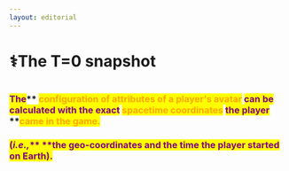 ```yaml
---
layout: editorial
---
```


# ⚕️The T=0 snapshot

<figure><img src="../../../../../../.gitbook/assets/pexels-btgl-♡-18547133.jpg" alt=""><figcaption></figcaption></figure>

### <mark style="color:purple;">**The**</mark>** **<mark style="color:orange;">**configuration of attributes of a player's avatar**</mark>** **<mark style="color:purple;">**can be calculated with the exact**</mark>** **<mark style="color:orange;">**spacetime coordinates**</mark>** **<mark style="color:purple;">**the player**</mark>** **<mark style="color:orange;">**came in the game.**</mark>

### <mark style="color:purple;">**(**</mark>_<mark style="color:purple;">**i.e.,**</mark>_<mark style="color:purple;">** **</mark><mark style="color:purple;">**the geo-coordinates and the time the player started on Earth).**</mark>
